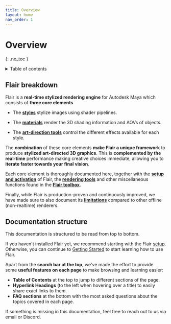 ```yaml
---
title: Overview
layout: home
nav_order: 1
---
```

# Overview
{: .no_toc }

<details close markdown="block">
  <summary>
    Table of contents
  </summary>
  {: .text-delta }
1. TOC
{:toc}
</details>

## Flair breakdown

Flair is a **real-time stylized rendering engine** for Autodesk Maya which consists of **three core elements**

* The [**styles**](./styles) stylize images using shader pipelines.

* The [**materials**](./materials) render the 3D shading information and AOVs of objects.

* The [**art-direction tools**](./art-direction) control the different effects available for each style.

The **combination** of these core elements **make Flair a unique framework** to produce **stylized art-directed 3D graphics**.
This is **complemented by the real-time** performance making creative choices immediate, allowing you to **iterate faster towards your final vision**.

Each core element is thoroughly documented here, together with the [**setup and activation**](./setup) of Flair, the [**rendering tools**](./rendering) and other miscellaneous functions found in the [**Flair toolbox**](./toolbox).

Finally, while Flair is production-proven and continuously improved, we have made sure to also document its [**limitations**](./limitations) compared to other offline (non-realtime) renderers.

## Documentation structure

This documentation is structured to be read from top to bottom.

If you haven't installed Flair yet, we recommend starting with the Flair [setup](./setup).  
Otherwise, you can continue to [Getting Started](./getting-started) to start learning how to use Flair.

Apart from the **search bar at the top**, we've made the effort to provide some **useful features on each page** to make browsing and learning easier:
* **Table of Contents** at the top to jump to different sections of the page.
* **Hyperlink Headings** (to the left when hovering over a title) to easily share exact links to them. 
* **FAQ sections** at the bottom with the most asked questions about the topics covered in each page.

If something is missing in this documentation, feel free to reach out to us via email or Discord.
